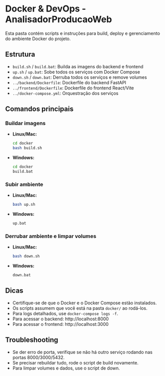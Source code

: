 # Docker & DevOps - AnalisadorProducaoWeb

Esta pasta contém scripts e instruções para build, deploy e gerenciamento do ambiente Docker do projeto.

## Estrutura
- `build.sh` / `build.bat`: Builda as imagens do backend e frontend
- `up.sh` / `up.bat`: Sobe todos os serviços com Docker Compose
- `down.sh` / `down.bat`: Derruba todos os serviços e remove volumes
- `../backend/Dockerfile`: Dockerfile do backend FastAPI
- `../frontend/Dockerfile`: Dockerfile do frontend React/Vite
- `../docker-compose.yml`: Orquestração dos serviços

## Comandos principais

### Buildar imagens
- **Linux/Mac:**
  ```bash
  cd docker
  bash build.sh
  ```
- **Windows:**
  ```bat
  cd docker
  build.bat
  ```

### Subir ambiente
- **Linux/Mac:**
  ```bash
  bash up.sh
  ```
- **Windows:**
  ```bat
  up.bat
  ```

### Derrubar ambiente e limpar volumes
- **Linux/Mac:**
  ```bash
  bash down.sh
  ```
- **Windows:**
  ```bat
  down.bat
  ```

## Dicas
- Certifique-se de que o Docker e o Docker Compose estão instalados.
- Os scripts assumem que você está na pasta `docker/` ao rodá-los.
- Para logs detalhados, use `docker-compose logs -f`.
- Para acessar o backend: http://localhost:8000
- Para acessar o frontend: http://localhost:3000

## Troubleshooting
- Se der erro de porta, verifique se não há outro serviço rodando nas portas 8000/3000/5432.
- Se precisar rebuildar tudo, rode o script de build novamente.
- Para limpar volumes e dados, use o script de down. 